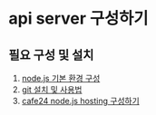 # api server 구성하기

## 필요 구성 및 설치

1. [node.js 기본 환경 구성](./etc/node-setting.md)
2. [git 설치 및 사용법](./etc/git-setting.md)
3. [cafe24 node.js hosting 구성하기](./etc/cafe24-setting.md)

